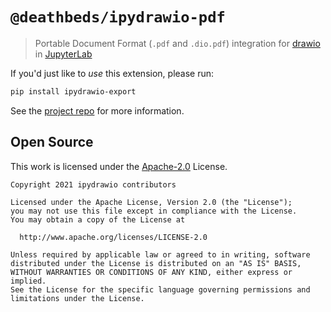 # `@deathbeds/ipydrawio-pdf`

> Portable Document Format (`.pdf` and `.dio.pdf`) integration for
> [drawio](https://www.diagrams.net) in
> [JupyterLab](https://github.com/jupyterlab/jupyterlab)

If you'd just like to _use_ this extension, please run:

```bash
pip install ipydrawio-export
```

See the [project repo](https://github.com/deathbeds/ipydrawio) for more
information.

## Open Source

This work is licensed under the [Apache-2.0] License.

```
Copyright 2021 ipydrawio contributors

Licensed under the Apache License, Version 2.0 (the "License");
you may not use this file except in compliance with the License.
You may obtain a copy of the License at

  http://www.apache.org/licenses/LICENSE-2.0

Unless required by applicable law or agreed to in writing, software
distributed under the License is distributed on an "AS IS" BASIS,
WITHOUT WARRANTIES OR CONDITIONS OF ANY KIND, either express or implied.
See the License for the specific language governing permissions and
limitations under the License.
```

[apache-2.0]: https://github.com/deathbeds/ipydrawio/blob/master/LICENSE.txt
